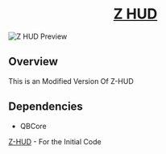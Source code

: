 <h1 align="center"><a href="https://discord.gg/brocode" target="_blank" rel="noopener noreferrer">Z HUD</a></h1>

![Z HUD Preview]([[[https://github.com/TeamBroCode/z-hud/assets/91739770/00b300a2-6494-4b75-b3b1-be4397df174a](https://imgur.com/a/KdMoVJf](https://imgur.com/a/KdMoVJf)](https://imgur.com/a/KdMoVJf)))

## Overview

This is  an Modified Version Of Z-HUD

## Dependencies

-   QBCore



[Z-HUD]([https://github.com/qbcore-framework/qb-hud](https://github.com/TeamBroCode/z-hud.git)) - For the Initial Code

